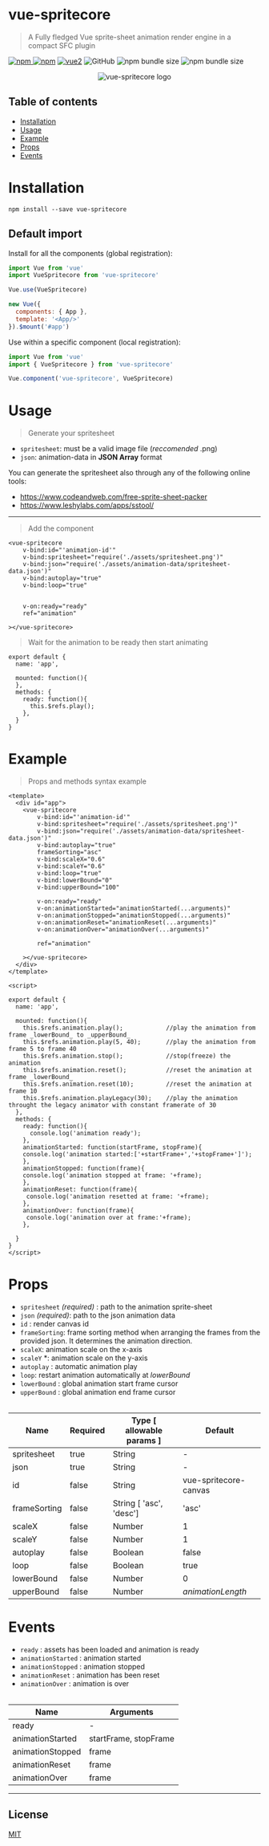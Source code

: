 # vue-spritecore
> A Fully fledged Vue sprite-sheet animation render engine in a compact SFC plugin

[![npm](https://img.shields.io/npm/v/vue-spritecore.svg) ![npm](https://img.shields.io/npm/dm/vue-spritecore.svg)](https://www.npmjs.com/package/vue-spritecore)
[![vue2](https://img.shields.io/badge/vue-2.x-brightgreen.svg)](https://vuejs.org/)
![GitHub](https://img.shields.io/github/license/espressoshock/vue-spritecore.svg)
![npm bundle size](https://img.shields.io/bundlephobia/min/vue-spritecore.svg)
![npm bundle size](https://img.shields.io/bundlephobia/minzip/vue-spritecore.svg)

<span style="display:block;text-align:center">
    <img src="./assets/vue-spritecore-logo.png" alt="vue-spritecore logo">
</span>


## Table of contents

- [Installation](#installation)
- [Usage](#usage)
- [Example](#example)
- [Props](#Props)
- [Events](#Events)

# Installation

```
npm install --save vue-spritecore
```

## Default import

Install for all the components (global registration):

```javascript
import Vue from 'vue'
import VueSpritecore from 'vue-spritecore'

Vue.use(VueSpritecore)

new Vue({
  components: { App },
  template: '<App/>'
}).$mount('#app')
```

Use within a specific component (local registration):

```javascript
import Vue from 'vue'
import { VueSpritecore } from 'vue-spritecore'

Vue.component('vue-spritecore', VueSpritecore)
```
# Usage
> Generate your spritesheet

* `spritesheet`: must be a valid image file (*reccomended* .png)
* `json`: animation-data in **JSON Array** format

You can generate the spritesheet also through any of the following online tools:

* https://www.codeandweb.com/free-sprite-sheet-packer
* https://www.leshylabs.com/apps/sstool/

---

> Add the component

```vue
<vue-spritecore
    v-bind:id="'animation-id'"
    v-bind:spritesheet="require('./assets/spritesheet.png')"
    v-bind:json="require('./assets/animation-data/spritesheet-data.json')"
    v-bind:autoplay="true"
    v-bind:loop="true"


    v-on:ready="ready"
    ref="animation"

></vue-spritecore>
```

> Wait for the animation to be ready then start animating

```vue
export default {
  name: 'app',

  mounted: function(){
  },
  methods: {
    ready: function(){
      this.$refs.play();
    },
  }
}
```

# Example
> Props and methods syntax example

```vue
<template>
  <div id="app">
    <vue-spritecore
        v-bind:id="'animation-id'"
        v-bind:spritesheet="require('./assets/spritesheet.png')"
        v-bind:json="require('./assets/animation-data/spritesheet-data.json')"
        v-bind:autoplay="true"
        frameSorting="asc"
        v-bind:scaleX="0.6"
        v-bind:scaleY="0.6"
        v-bind:loop="true"
        v-bind:lowerBound="0"
        v-bind:upperBound="100"

        v-on:ready="ready"
        v-on:animationStarted="animationStarted(...arguments)"
        v-on:animationStopped="animationStopped(...arguments)"
        v-on:animationReset="animationReset(...arguments)"
        v-on:animationOver="animationOver(...arguments)"

        ref="animation"

    ></vue-spritecore>
  </div>
</template>

<script>

export default {
  name: 'app',

  mounted: function(){
    this.$refs.animation.play();            //play the animation from frame _lowerBound_ to _upperBound_
    this.$refs.animation.play(5, 40);       //play the animation from frame 5 to frame 40
    this.$refs.animation.stop();            //stop(freeze) the animation
    this.$refs.animation.reset();           //reset the animation at frame _lowerBound_
    this.$refs.animation.reset(10);         //reset the animation at frame 10
    this.$refs.animation.playLegacy(30);    //play the animation throught the legacy animator with constant framerate of 30
  },
  methods: {
    ready: function(){
      console.log('animation ready');
    },
    animationStarted: function(startFrame, stopFrame){
    console.log('animation started:['+startFrame+','+stopFrame+']');
    },
    animationStopped: function(frame){
    console.log('animation stopped at frame: '+frame);
    },
    animationReset: function(frame){
     console.log('animation resetted at frame: '+frame);
    },
    animationOver: function(frame){
     console.log('animation over at frame:'+frame);
    },

  }
}
</script>
```
# Props
* `spritesheet` *(required)* : path to the animation sprite-sheet
* `json` *(required)*: path to the json animation data
* `id` : render canvas id
* `frameSorting`: frame sorting method when arranging the frames from the provided json. It determines the animation direction.
* `scaleX`: animation scale on the x-axis
* `scaleY` *: animation scale on the y-axis
* `autoplay` : automatic animation play
* `loop`: restart animation automatically at _lowerBound_
* `lowerBound` : global animation start frame cursor
* `upperBound` : global animation end frame cursor
<br/><br/>

Name | Required | Type [ allowable params ] | Default
------------------ | ----- | --------- | ------------
spritesheet  | true | String | -
json | true  | String | -
id   | false | String | vue-spritecore-canvas
frameSorting | false | String [ 'asc', 'desc'] | 'asc'
scaleX   | false | Number | 1
scaleY   | false | Number | 1
autoplay   | false | Boolean | false
loop   | false | Boolean | true
lowerBound   | false | Number | 0
upperBound   | false | Number | _animationLength_


# Events

* `ready` : assets has been loaded and animation is ready
* `animationStarted` : animation started
* `animationStopped` : animation stopped
* `animationReset` : animation has been reset
* `animationOver` : animation is over
<br/><br/>

Name | Arguments
------ | -------
ready | -
animationStarted | startFrame, stopFrame
animationStopped | frame
animationReset | frame
animationOver | frame

---
## License

[MIT](http://opensource.org/licenses/MIT)
